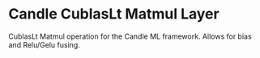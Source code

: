 # Candle CublasLt Matmul Layer

CublasLt Matmul operation for the Candle ML framework.
Allows for bias and Relu/Gelu fusing.
